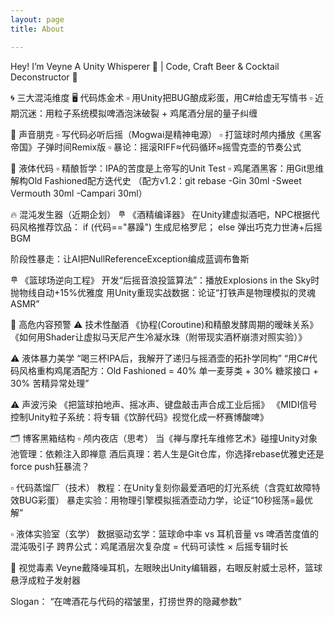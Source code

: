 ```yaml
---
layout: page 
title: About

---
```


Hey! I’m Veyne
A Unity Whisperer 🤖 | Code, Craft Beer & Cocktail Deconstructor 🥃

🌀 三大混沌维度
🖥️ 代码炼金术
▫️ 用Unity把BUG酿成彩蛋，用C#给虚无写情书
▫️ 近期沉迷：用粒子系统模拟啤酒泡沫破裂 + 鸡尾酒分层的量子纠缠

🎸 声音朋克
▫️ 写代码必听后摇（Mogwai是精神电源）
▫️ 打篮球时颅内播放《黑客帝国》子弹时间Remix版
▫️ 暴论：摇滚RIFF≈代码循环≈摇雪克壶的节奏公式

🍻 液体代码
▫️ 精酿哲学：IPA的苦度是上帝写的Unit Test
▫️ 鸡尾酒黑客：用Git思维解构Old Fashioned配方迭代史
（配方v1.2：git rebase -Gin 30ml -Sweet Vermouth 30ml -Campari 30ml）

🔥 混沌发生器（近期企划）
𐄷 《酒精编译器》
在Unity建虚拟酒吧，NPC根据代码风格推荐饮品：
if (代码=="暴躁") 生成尼格罗尼；
else 弹出巧克力世涛+后摇BGM

阶段性暴走：让AI把NullReferenceException编成蓝调布鲁斯

𐄷 《篮球场逆向工程》
开发“后摇音浪投篮算法”：播放Explosions in the Sky时抛物线自动+15%优雅度
用Unity重现实战数据：论证“打铁声是物理模拟的灵魂ASMR”

🚨 高危内容预警
⚠️ 技术性酗酒
《协程(Coroutine)和精酿发酵周期的暧昧关系》
《如何用Shader让虚拟马天尼产生冷凝水珠（附带现实酒杯崩溃对照实验）》

⚠️ 液体暴力美学
“喝三杯IPA后，我解开了递归与摇酒壶的拓扑学同构”
“用C#代码风格重构鸡尾酒配方：Old Fashioned = 40% 单一麦芽类 + 30% 糖浆接口 + 30% 苦精异常处理”

⚠️ 声波污染
《把篮球拍地声、摇冰声、键盘敲击声合成工业后摇》
《MIDI信号控制Unity粒子系统：将专辑《饮醉代码》视觉化成一杯赛博酸啤》

🗂️ 博客黑箱结构
▫️ 颅内夜店（思考）
当《禅与摩托车维修艺术》碰撞Unity对象池管理：依赖注入即禅意
酒后真理：若人生是Git仓库，你选择rebase优雅史还是force push狂暴流？

▫️ 代码蒸馏厂（技术）
教程：在Unity复刻你最爱酒吧的灯光系统（含霓虹故障特效BUG彩蛋）
暴走实验：用物理引擎模拟摇酒壶动力学，论证“10秒摇荡=最优解”

▫️ 液体实验室（玄学）
数据驱动玄学：篮球命中率 vs 耳机音量 vs 啤酒苦度值的混沌吸引子
跨界公式：鸡尾酒层次复杂度 = 代码可读性 × 后摇专辑时长

🎨 视觉毒素
Veyne戴降噪耳机，左眼映出Unity编辑器，右眼反射威士忌杯，篮球悬浮成粒子发射器

Slogan：
“在啤酒花与代码的褶皱里，打捞世界的隐藏参数”